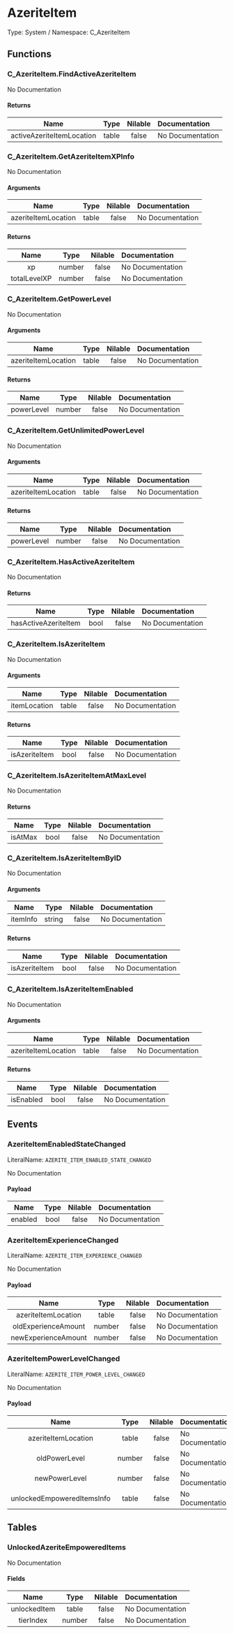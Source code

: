 # AzeriteItem

Type: System / Namespace: C_AzeriteItem

## Functions

### C_AzeriteItem.FindActiveAzeriteItem

No Documentation

#### Returns
|Name|Type|Nilable|Documentation|
|:---:|:---:|:---:|:---|
|activeAzeriteItemLocation|table|false|No Documentation|
### C_AzeriteItem.GetAzeriteItemXPInfo

No Documentation

#### Arguments
|Name|Type|Nilable|Documentation|
|:---:|:---:|:---:|:---|
|azeriteItemLocation|table|false|No Documentation|
#### Returns
|Name|Type|Nilable|Documentation|
|:---:|:---:|:---:|:---|
|xp|number|false|No Documentation|
|totalLevelXP|number|false|No Documentation|
### C_AzeriteItem.GetPowerLevel

No Documentation

#### Arguments
|Name|Type|Nilable|Documentation|
|:---:|:---:|:---:|:---|
|azeriteItemLocation|table|false|No Documentation|
#### Returns
|Name|Type|Nilable|Documentation|
|:---:|:---:|:---:|:---|
|powerLevel|number|false|No Documentation|
### C_AzeriteItem.GetUnlimitedPowerLevel

No Documentation

#### Arguments
|Name|Type|Nilable|Documentation|
|:---:|:---:|:---:|:---|
|azeriteItemLocation|table|false|No Documentation|
#### Returns
|Name|Type|Nilable|Documentation|
|:---:|:---:|:---:|:---|
|powerLevel|number|false|No Documentation|
### C_AzeriteItem.HasActiveAzeriteItem

No Documentation

#### Returns
|Name|Type|Nilable|Documentation|
|:---:|:---:|:---:|:---|
|hasActiveAzeriteItem|bool|false|No Documentation|
### C_AzeriteItem.IsAzeriteItem

No Documentation

#### Arguments
|Name|Type|Nilable|Documentation|
|:---:|:---:|:---:|:---|
|itemLocation|table|false|No Documentation|
#### Returns
|Name|Type|Nilable|Documentation|
|:---:|:---:|:---:|:---|
|isAzeriteItem|bool|false|No Documentation|
### C_AzeriteItem.IsAzeriteItemAtMaxLevel

No Documentation

#### Returns
|Name|Type|Nilable|Documentation|
|:---:|:---:|:---:|:---|
|isAtMax|bool|false|No Documentation|
### C_AzeriteItem.IsAzeriteItemByID

No Documentation

#### Arguments
|Name|Type|Nilable|Documentation|
|:---:|:---:|:---:|:---|
|itemInfo|string|false|No Documentation|
#### Returns
|Name|Type|Nilable|Documentation|
|:---:|:---:|:---:|:---|
|isAzeriteItem|bool|false|No Documentation|
### C_AzeriteItem.IsAzeriteItemEnabled

No Documentation

#### Arguments
|Name|Type|Nilable|Documentation|
|:---:|:---:|:---:|:---|
|azeriteItemLocation|table|false|No Documentation|
#### Returns
|Name|Type|Nilable|Documentation|
|:---:|:---:|:---:|:---|
|isEnabled|bool|false|No Documentation|
## Events

### AzeriteItemEnabledStateChanged
LiteralName: `AZERITE_ITEM_ENABLED_STATE_CHANGED`

No Documentation

#### Payload
|Name|Type|Nilable|Documentation|
|:---:|:---:|:---:|:---|
|enabled|bool|false|No Documentation|
### AzeriteItemExperienceChanged
LiteralName: `AZERITE_ITEM_EXPERIENCE_CHANGED`

No Documentation

#### Payload
|Name|Type|Nilable|Documentation|
|:---:|:---:|:---:|:---|
|azeriteItemLocation|table|false|No Documentation|
|oldExperienceAmount|number|false|No Documentation|
|newExperienceAmount|number|false|No Documentation|
### AzeriteItemPowerLevelChanged
LiteralName: `AZERITE_ITEM_POWER_LEVEL_CHANGED`

No Documentation

#### Payload
|Name|Type|Nilable|Documentation|
|:---:|:---:|:---:|:---|
|azeriteItemLocation|table|false|No Documentation|
|oldPowerLevel|number|false|No Documentation|
|newPowerLevel|number|false|No Documentation|
|unlockedEmpoweredItemsInfo|table|false|No Documentation|
## Tables

### UnlockedAzeriteEmpoweredItems

No Documentation

#### Fields
|Name|Type|Nilable|Documentation|
|:---:|:---:|:---:|:---|
|unlockedItem|table|false|No Documentation|
|tierIndex|number|false|No Documentation|
